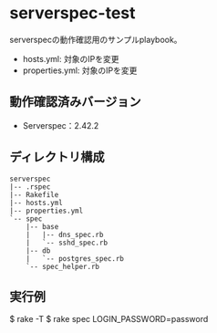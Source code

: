 # serverspec-test
serverspecの動作確認用のサンプルplaybook。  

- hosts.yml: 対象のIPを変更
- properties.yml: 対象のIPを変更

## 動作確認済みバージョン
- Serverspec：2.42.2

## ディレクトリ構成
```
serverspec
|-- .rspec
|-- Rakefile
|-- hosts.yml
|-- properties.yml
`-- spec
    |-- base
    |   |-- dns_spec.rb
    |   `-- sshd_spec.rb
    |-- db
    |   `-- postgres_spec.rb
    `-- spec_helper.rb
```

## 実行例
$ rake -T
$ rake spec LOGIN_PASSWORD=password
